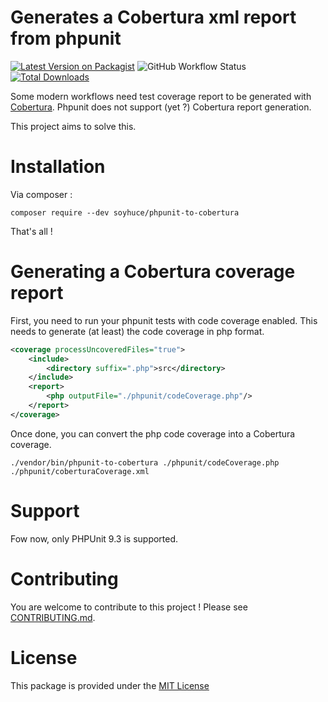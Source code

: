 # Generates a Cobertura xml report from phpunit

[![Latest Version on Packagist](https://img.shields.io/packagist/v/soyhuce/phpunit-to-cobertura.svg?style=flat-square)](https://packagist.org/packages/soyhuce/phpunit-to-cobertura)
![GitHub Workflow Status](https://img.shields.io/github/workflow/status/soyhuce/phpunit-to-cobertura/run-tests?label=tests&style=flat-square)
[![Total Downloads](https://img.shields.io/packagist/dt/soyhuce/phpunit-to-cobertura.svg?style=flat-square)](https://packagist.org/packages/soyhuce/phpunit-to-cobertura)

Some modern workflows need test coverage report to be generated with [Cobertura](http://cobertura.github.io/cobertura/). Phpunit does not support (yet ?) Cobertura report generation.

This project aims to solve this.

# Installation

Via composer :
```shell script
composer require --dev soyhuce/phpunit-to-cobertura
```

That's all !

# Generating a Cobertura coverage report

First, you need to run your phpunit tests with code coverage enabled. This needs to generate (at least) the code coverage in php format.
```xml
<coverage processUncoveredFiles="true">
    <include>
        <directory suffix=".php">src</directory>
    </include>
    <report>
        <php outputFile="./phpunit/codeCoverage.php"/>
    </report>
</coverage>
```

Once done, you can convert the php code coverage into a Cobertura coverage.
```
./vendor/bin/phpunit-to-cobertura ./phpunit/codeCoverage.php ./phpunit/coberturaCoverage.xml
```

# Support

Fow now, only PHPUnit 9.3 is supported.

# Contributing

You are welcome to contribute to this project ! Please see [CONTRIBUTING.md](CONTRIBUTING.md).

# License

This package is provided under the [MIT License](LICENSE.md)

